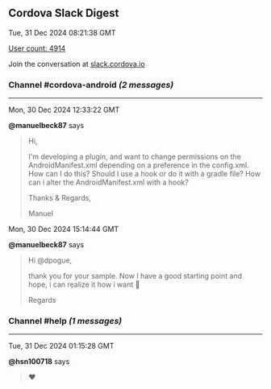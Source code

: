## Cordova Slack Digest
Tue, 31 Dec 2024 08:21:38 GMT

[User count: 4914](https://cordova.slack.com/)


Join the conversation at [slack.cordova.io](http://slack.cordova.io/)

### __Channel #cordova-android__ _(2 messages)_
---

Mon, 30 Dec 2024 12:33:22 GMT

__@manuelbeck87__ says 
> Hi,
> 
> I'm developing a plugin, and want to change permissions on the AndroidManifest.xml depending on a preference in the config.xml. How can I do this? Should I use a hook or do it with a gradle file? How can i alter the AndroidManifest.xml with a hook?
> 
> Thanks &amp; Regards,
> 
> Manuel
> 

Mon, 30 Dec 2024 15:14:44 GMT

__@manuelbeck87__ says 
> Hi @dpogue,
> 
> thank you for your sample. Now I have a good starting point and hope, i can realize it how i want 🙂
> 
> Regards
> 

### __Channel #help__ _(1 messages)_
---

Tue, 31 Dec 2024 01:15:28 GMT

__@hsn100718__ says 
> ❤️
> 
